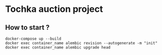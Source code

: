 # Tochka auction project

##  How to start ?
```
docker-compose up --build
docker exec container_name alembic revision --autogenerate -m "init"
docker exec container_name alembic upgrade head
```
